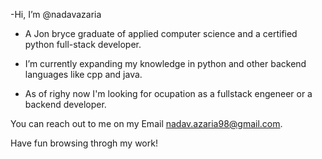  -Hi, I’m @nadavazaria
 
 - A Jon bryce graduate of applied computer science and a certified python full-stack developer.

 - I’m currently expanding my knowledge in python and other backend languages like cpp and java.

 - As of righy now I'm looking for ocupation as a fullstack engeneer or a backend developer.
  
You can reach out to me on my Email nadav.azaria98@gmail.com.

Have fun browsing throgh my work!


